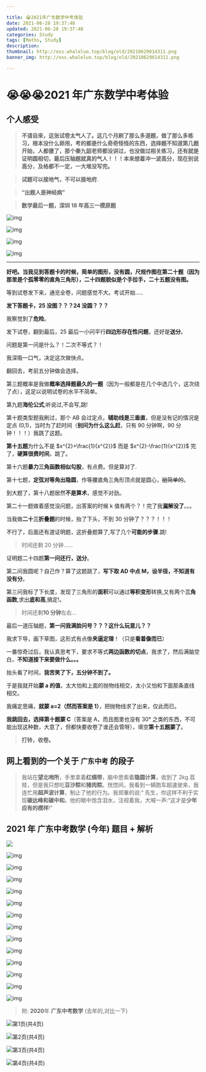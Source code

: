 ```yaml
---

title: 😭2021年广东数学中考体验
date: 2021-06-28 19:37:48
updated: 2021-06-28 19:37:48
categories: Study
tags: [Maths, Study]
description:
thumbnail: http://oss.whaleluo.top/blog/old/20210629014311.png
banner_img: http://oss.whaleluo.top/blog/old/20210629014311.png

---
```


# 😭😭😭2021 年广东数学中考体验

## 个人感受

> **不请自来，这张试卷太气人了。这几个月刷了那么多道题，做了那么多练习，根本没什么卵用，考的都是什么奇奇怪怪的东西，选择题不知道第几题开始，人都傻了，那个秦九韶老师都没讲过，也没做过相关练习，还有就是证明圆相切，最后压轴题就真的气人！！！本来想着冲一波高分，现在别说高分，及格都不一定，一大堆没写完。**

> **试题可以接地气，不可以接地府**.

> **“出题人是神经病”**

> **数学最后一题，深圳 18 年高三一模原题**

![img](http://oss.whaleluo.top/blog/old/20210629023311.jpeg-picsmall)

![img](http://oss.whaleluo.top/blog/old/20210629023333.jpeg-picsmall)

![img](http://oss.whaleluo.top/blog/old/20210629023357.jpeg-picsmall)

![img](http://oss.whaleluo.top/blog/old/20210629023434.jpeg-picsmall)

---

**好吧。当我见到答题卡的时候，简单的图形，没有圆，尺规作图在第二十题（因为那里是个孤零零的直角三角形），二十四题貌似是个手拉手，二十五题没有图。**

等到试卷发下来，通览全卷，问题感觉不大。考试开始.....

**发下答题卡，25 没图？？？24 没圆？？？**

我察觉到了**危险**。

发下试卷，翻到最后，25 最后一小问平行**四边形存在性问题**，还好是**送分**。

问题是第一问是什么？！二次不等式？！

我深吸一口气，决定这次做快点。

翻回去，考前五分钟做会选择。

第三题概率是我做**概率选择题最久的一题**（因为一般都是在几个中选几个，这次绕了点），这足以说明试卷的水平不简单。

第九题**海伦公式**,听说过,不会写,跳!

第十题类型题我刷过，那个 AB 会过定点，**辅助线是三垂直**，但是没有记的情况是定点 (0,1)，当时为了赶时间（**别问为什么这么赶**，只有 90 分钟啊，90 分钟！！！）我跳了这题。

**第十五题**为什么不是 $x^{2}+\frac{1}{x^{2}}$ 而是 $x^{2}-\frac{1}{x^{2}}$
完了，**硬算很费时间**，跳了。

第十六题**暴力三角函数相似勾股**，有点费。但是算对了.

第十七题，**定弦对等角出隐圆**，作等腰直角三角形顶点就是圆心，~~挺简单的~~。

到大题了，第十八题居然**不是算术**，感觉不对劲。

第二十一题做着感觉没问题，出答案的时候 k 值有两个？！完了我**漏解没了**。。。

当我做**二十三折叠题**的时候，抬了下头，不到 30 分钟了？？？！！！

不行了，后面还有道证明题，这折叠题算了,写了几个**可能的步骤**.跳!

> 时间还剩 20 分钟......

证明题二十四题**第一问还行，送分**。

第二问我圆呢？自己作？算了这题跳了，**写下取 AD 中点 M，设半径，不知道有没有分**。

第三问我标了下长度，发现了三角形的**面积**可以通过**等积变形**转换,又有两个**三角函数**,求出**底和高**,搞定!。

> 时间还剩**10 分钟**左右...

最后一道压轴题，**第一问我满脸问号？？？这什么玩意儿？？**

我求下导，画下草图，这形式有点像**夹逼定理**！（只是**看着像而已**）

一番惊奇过后，我认真思考下，要求不等式**两边函数的切点**，我求了，然后满脑空白，**不知道接下来要做什么。。。**

抬头看了时间，**我苦笑了下，五分钟不到了。**

于是我就开始**蒙 a 的值**，太大怕和上面的抛物线相交，太小又怕和下面那条直线相交。

我痛定思痛，**就蒙 a=2（然而答案是 1）**，把抛物线求了出来，仅此而已。

**我跳回去，选择第十题蒙 C**（答案是 A，而且图里也没有 30° 之类的东西，不可能出现这种数，大意了，但都快要收卷了谁还会管呀），填空**第十五题蒙了**。

> **打铃，收卷。**

## 网上看到的一个关于 `广东中考` 的段子

> 我站在**望北哨所**，手里拿着**红绸带**，脑中思索着**隐圆计算**，收到了 2kg 荔枝，但是我只想吃**豆沙粽**和**猪肉粽**。恍惚间，我看到一辆跑车超速驶来，我连忙用**超声波计算**，制止了他的行为。我郑重的说:“ 先生，你这样不利于实现**碳达峰和碳中和**。他的眼中饱含泪水，注视着我，大喊一声:“这才是**少年应有的模样**!"

## **2021** 年 **广东中考数学** (**今年**) 题目 + 解析

![](http://oss.whaleluo.top/blog/old/20210629015828.png-picsmall)

![img](http://oss.whaleluo.top/blog/old/20210629015859.png-picsmall)

![img](http://oss.whaleluo.top/blog/old/20210629015950.png-picsmall)

![img](http://oss.whaleluo.top/blog/old/20210629020000.png-picsmall)

![img](http://oss.whaleluo.top/blog/old/20210629020011.png-picsmall)

![img](http://oss.whaleluo.top/blog/old/20210629020026.png-picsmall)

![img](http://oss.whaleluo.top/blog/old/20210629020045.png-picsmall)

![img](http://oss.whaleluo.top/blog/old/20210629020057.png-picsmall)

![img](http://oss.whaleluo.top/blog/old/20210629020109.png-picsmall)

![img](http://oss.whaleluo.top/blog/old/20210629020123.png-picsmall)

![img](http://oss.whaleluo.top/blog/old/20210629020134.png-picsmall)

![img](http://oss.whaleluo.top/blog/old/20210629020207.png-picsmall)

![img](http://oss.whaleluo.top/blog/old/20210629020229.png-picsmall)

![img](http://oss.whaleluo.top/blog/old/20210629020320.png-picsmall)

> 附: **2020**年 **广东中考数学** (去年的,对比一下)

![第1页(共4页)](http://oss.whaleluo.top/blog/old/20210629014918.jpg-picsmall)

![第2页(共4页)](http://oss.whaleluo.top/blog/old/20210629014936.jpg-picsmall)

![第3页(共4页)](http://oss.whaleluo.top/blog/old/20210629015036.jpg-picsmall)

![第4页(共4页)](http://oss.whaleluo.top/blog/old/20210629015051.jpeg-picsmall)
